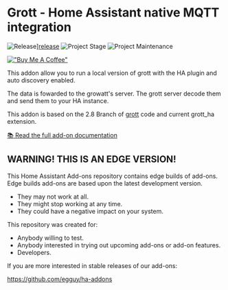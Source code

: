 # Grott - Home Assistant native MQTT integration

![Release][release-shield]][release] ![Project Stage][project-stage-shield] ![Project Maintenance][maintenance-shield]

[!["Buy Me A Coffee"](https://www.buymeacoffee.com/assets/img/custom_images/orange_img.png)](https://www.buymeacoffee.com/egguy)

This addon allow you to run a local version of grott with the HA plugin
and auto discovery enabled.

The data is fowarded to the growatt's server.
The grott server decode them and send them to your HA instance.

This addon is based on the 2.8 Branch of [grott](https://github.com/johanmeijer/grott) code and current grott_ha extension.

[:books: Read the full add-on documentation][docs]

## WARNING! THIS IS AN EDGE VERSION!

This Home Assistant Add-ons repository contains edge builds of add-ons.
Edge builds add-ons are based upon the latest development version.

- They may not work at all.
- They might stop working at any time.
- They could have a negative impact on your system.

This repository was created for:

- Anybody willing to test.
- Anybody interested in trying out upcoming add-ons or add-on features.
- Developers.

If you are more interested in stable releases of our add-ons:

<https://github.com/egguy/ha-addons>


[docs]: https://github.com/egguy/addon-grott-beta/blob/main/grott-beta/DOCS.md
[maintenance-shield]: https://img.shields.io/maintenance/yes/2023.svg
[project-stage-shield]: https://img.shields.io/badge/project%20stage-production%20ready-brightgreen.svg
[release-shield]: https://img.shields.io/badge/version-20394b3-blue.svg
[release]: https://github.com/egguy/addon-grott-beta/tree/20394b3